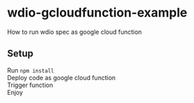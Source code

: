# wdio-gcloudfunction-example
How to run wdio spec as google cloud function

## Setup

Run `npm install`  
Deploy code as google cloud function  
Trigger function  
Enjoy  
